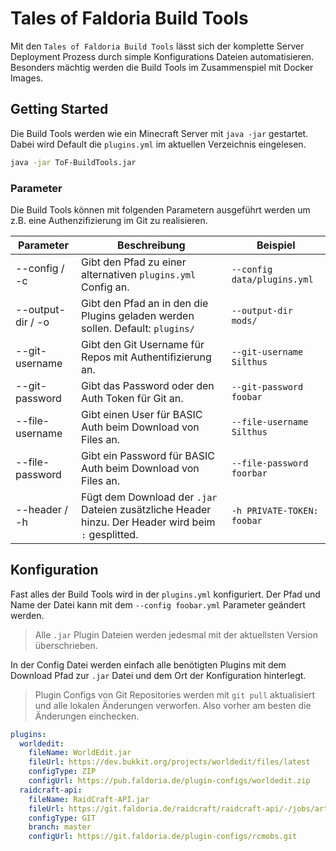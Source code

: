 # Tales of Faldoria Build Tools

Mit den `Tales of Faldoria Build Tools` lässt sich der komplette Server Deployment Prozess durch simple Konfigurations Dateien automatisieren. Besonders mächtig werden die Build Tools im Zusammenspiel mit Docker Images.

## Getting Started

Die Build Tools werden wie ein Minecraft Server mit `java -jar` gestartet. Dabei wird Default die `plugins.yml` im aktuellen Verzeichnis eingelesen.

```bash
java -jar ToF-BuildTools.jar
```

### Parameter

Die Build Tools können mit folgenden Parametern ausgeführt werden um z.B. eine Authenzifizierung im Git zu realisieren.

| Parameter | Beschreibung | Beispiel |
| --------- | ------------ | -------- |
| --config / -c | Gibt den Pfad zu einer alternativen `plugins.yml` Config an. | `--config data/plugins.yml` |
| --output-dir / -o | Gibt den Pfad an in den die Plugins geladen werden sollen. Default: `plugins/` | `--output-dir mods/` |
| --git-username | Gibt den Git Username für Repos mit Authentifizierung an. | `--git-username Silthus` |
| --git-password | Gibt das Password oder den Auth Token für Git an. | `--git-password foobar` |
| --file-username | Gibt einen User für BASIC Auth beim Download von Files an. | `--file-username Silthus` |
| --file-password | Gibt ein Password für BASIC Auth beim Download von Files an. | `--file-password foorbar` |
| --header / -h | Fügt dem Download der `.jar` Dateien zusätzliche Header hinzu. Der Header wird beim `:` gesplitted. | `-h PRIVATE-TOKEN: foobar` |

## Konfiguration

Fast alles der Build Tools wird in der `plugins.yml` konfiguriert. Der Pfad und Name der Datei kann mit dem `--config foobar.yml` Parameter geändert werden.

> Alle `.jar` Plugin Dateien werden jedesmal mit der aktuellsten Version überschrieben.

In der Config Datei werden einfach alle benötigten Plugins mit dem Download Pfad zur `.jar` Datei und dem Ort der Konfiguration hinterlegt.

> Plugin Configs von Git Repositories werden mit `git pull` aktualisiert und alle lokalen Änderungen verworfen. Also vorher am besten die Änderungen einchecken.

```yml
plugins:
  worldedit:
    fileName: WorldEdit.jar
    fileUrl: https://dev.bukkit.org/projects/worldedit/files/latest
    configType: ZIP
    configUrl: https://pub.faldoria.de/plugin-configs/worldedit.zip
  raidcraft-api:
    fileName: RaidCraft-API.jar
    fileUrl: https://git.faldoria.de/raidcraft/raidcraft-api/-/jobs/artifacts/master/raw/target/RaidCraft-API.jar?job=build
    configType: GIT
    branch: master
    configUrl: https://git.faldoria.de/plugin-configs/rcmobs.git
```